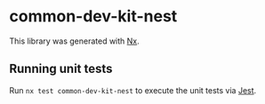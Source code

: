 # common-dev-kit-nest

This library was generated with [Nx](https://nx.dev).

## Running unit tests

Run `nx test common-dev-kit-nest` to execute the unit tests via [Jest](https://jestjs.io).
